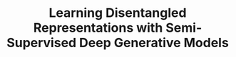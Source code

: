 ---
title: "Learning Disentangled Representations with Semi-Supervised Deep Generative Models"
year: 2017
pdf_url: "https://arxiv.org/pdf/1706.00400.pdf"
category: "vision"
author_list: "N. Siddharth, Brooks Paige, Jan-Willem van de Meent, Alban Desmaison, Noah D. Goodman, Pushmeet Kohli, Frank Wood, Philip H.S. Torr"
grant: "MURI"
pub_in: "Neural Information Processing Systems (NIPS), 2017"
---